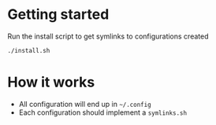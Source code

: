 # Getting started

Run the install script to get symlinks to configurations created
```sh
./install.sh
```

# How it works

- All configuration will end up in `~/.config`
- Each configuration should implement a `symlinks.sh`

